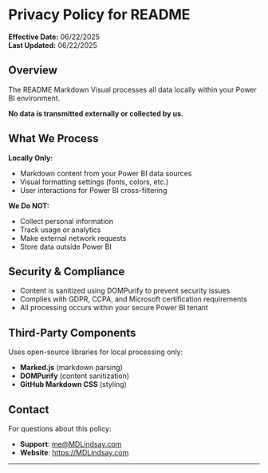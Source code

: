 # Privacy Policy for README

**Effective Date:** 06/22/2025  
**Last Updated:** 06/22/2025

## Overview

The README Markdown Visual processes all data locally within your Power BI environment. 

**No data is transmitted externally or collected by us.**

## What We Process

**Locally Only:**
- Markdown content from your Power BI data sources
- Visual formatting settings (fonts, colors, etc.)
- User interactions for Power BI cross-filtering

**We Do NOT:**
- Collect personal information
- Track usage or analytics  
- Make external network requests
- Store data outside Power BI

## Security & Compliance

- Content is sanitized using DOMPurify to prevent security issues
- Complies with GDPR, CCPA, and Microsoft certification requirements
- All processing occurs within your secure Power BI tenant

## Third-Party Components

Uses open-source libraries for local processing only:
- **Marked.js** (markdown parsing)
- **DOMPurify** (content sanitization)
- **GitHub Markdown CSS** (styling)

## Contact

For questions about this policy:
- **Support**: me@MDLindsay.com
- **Website**: https://MDLindsay.com

---
